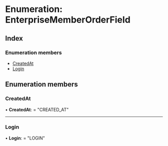 
# Enumeration: EnterpriseMemberOrderField

## Index

### Enumeration members

* [CreatedAt](enterprisememberorderfield.md#createdat)
* [Login](enterprisememberorderfield.md#login)

## Enumeration members

###  CreatedAt

• **CreatedAt**: = "CREATED_AT"

___

###  Login

• **Login**: = "LOGIN"
